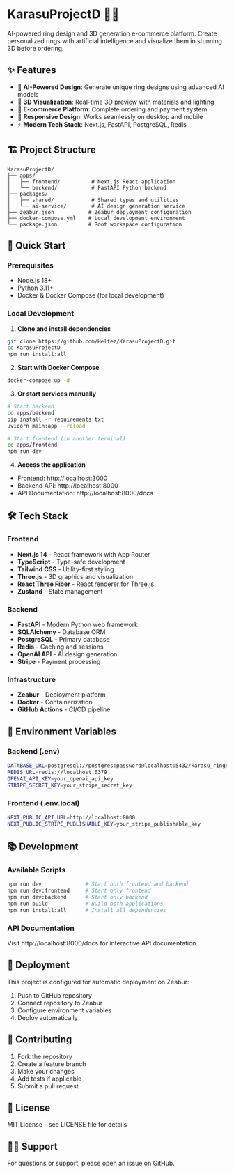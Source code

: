 # KarasuProjectD 🎨💍

AI-powered ring design and 3D generation e-commerce platform. Create personalized rings with artificial intelligence and visualize them in stunning 3D before ordering.

## ✨ Features

- 🤖 **AI-Powered Design**: Generate unique ring designs using advanced AI models
- 🎨 **3D Visualization**: Real-time 3D preview with materials and lighting
- 🛒 **E-commerce Platform**: Complete ordering and payment system
- 📱 **Responsive Design**: Works seamlessly on desktop and mobile
- ⚡ **Modern Tech Stack**: Next.js, FastAPI, PostgreSQL, Redis

## 🏗️ Project Structure

```
KarasuProjectD/
├── apps/
│   ├── frontend/          # Next.js React application
│   └── backend/           # FastAPI Python backend
├── packages/
│   ├── shared/            # Shared types and utilities
│   └── ai-service/        # AI design generation service
├── zeabur.json           # Zeabur deployment configuration
├── docker-compose.yml    # Local development environment
└── package.json          # Root workspace configuration
```

## 🚀 Quick Start

### Prerequisites
- Node.js 18+ 
- Python 3.11+
- Docker & Docker Compose (for local development)

### Local Development

1. **Clone and install dependencies**
```bash
git clone https://github.com/Helfez/KarasuProjectD.git
cd KarasuProjectD
npm run install:all
```

2. **Start with Docker Compose**
```bash
docker-compose up -d
```

3. **Or start services manually**
```bash
# Start backend
cd apps/backend
pip install -r requirements.txt
uvicorn main:app --reload

# Start frontend (in another terminal)
cd apps/frontend
npm run dev
```

4. **Access the application**
- Frontend: http://localhost:3000
- Backend API: http://localhost:8000
- API Documentation: http://localhost:8000/docs

## 🛠️ Tech Stack

### Frontend
- **Next.js 14** - React framework with App Router
- **TypeScript** - Type-safe development
- **Tailwind CSS** - Utility-first styling
- **Three.js** - 3D graphics and visualization
- **React Three Fiber** - React renderer for Three.js
- **Zustand** - State management

### Backend
- **FastAPI** - Modern Python web framework
- **SQLAlchemy** - Database ORM
- **PostgreSQL** - Primary database
- **Redis** - Caching and sessions
- **OpenAI API** - AI design generation
- **Stripe** - Payment processing

### Infrastructure
- **Zeabur** - Deployment platform
- **Docker** - Containerization
- **GitHub Actions** - CI/CD pipeline

## 🔧 Environment Variables

### Backend (.env)
```bash
DATABASE_URL=postgresql://postgres:password@localhost:5432/karasu_rings
REDIS_URL=redis://localhost:6379
OPENAI_API_KEY=your_openai_api_key
STRIPE_SECRET_KEY=your_stripe_secret_key
```

### Frontend (.env.local)
```bash
NEXT_PUBLIC_API_URL=http://localhost:8000
NEXT_PUBLIC_STRIPE_PUBLISHABLE_KEY=your_stripe_publishable_key
```

## 📚 Development

### Available Scripts
```bash
npm run dev              # Start both frontend and backend
npm run dev:frontend     # Start only frontend
npm run dev:backend      # Start only backend
npm run build            # Build both applications
npm run install:all      # Install all dependencies
```

### API Documentation
Visit http://localhost:8000/docs for interactive API documentation.

## 🚢 Deployment

This project is configured for automatic deployment on Zeabur:

1. Push to GitHub repository
2. Connect repository to Zeabur
3. Configure environment variables
4. Deploy automatically

## 🤝 Contributing

1. Fork the repository
2. Create a feature branch
3. Make your changes
4. Add tests if applicable
5. Submit a pull request

## 📄 License

MIT License - see LICENSE file for details

## 🙋‍♂️ Support

For questions or support, please open an issue on GitHub.
